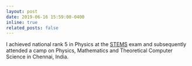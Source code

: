 ```yaml
--- 
layout: post
date: 2019-06-16 15:59:00-0400
inline: true
related_posts: false
---
```


I achieved national rank 5 in Physics at the [STEMS](https://tessellate.cmi.ac.in/stems/) exam and subsequently attended a camp on Physics, Mathematics and Theoretical Computer Science in Chennai, India.
